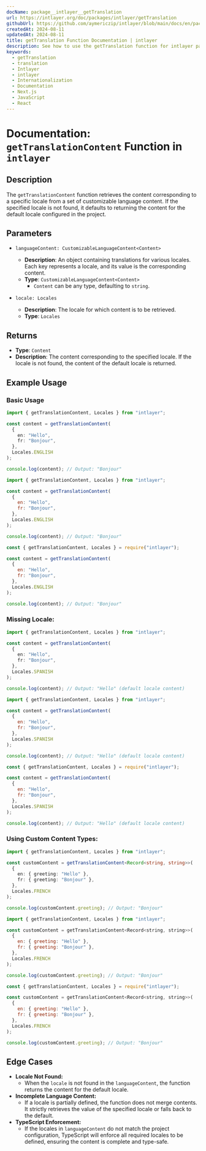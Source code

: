 ```yaml
---
docName: package__intlayer__getTranslation
url: https://intlayer.org/doc/packages/intlayer/getTranslation
githubUrl: https://github.com/aymericzip/intlayer/blob/main/docs/en/packages/intlayer/getTranslation.md
createdAt: 2024-08-11
updatedAt: 2024-08-11
title: getTranslation Function Documentation | intlayer
description: See how to use the getTranslation function for intlayer package
keywords:
  - getTranslation
  - translation
  - Intlayer
  - intlayer
  - Internationalization
  - Documentation
  - Next.js
  - JavaScript
  - React
---
```


# Documentation: `getTranslationContent` Function in `intlayer`

## Description

The `getTranslationContent` function retrieves the content corresponding to a specific locale from a set of customizable language content. If the specified locale is not found, it defaults to returning the content for the default locale configured in the project.

## Parameters

- `languageContent: CustomizableLanguageContent<Content>`

  - **Description**: An object containing translations for various locales. Each key represents a locale, and its value is the corresponding content.
  - **Type**: `CustomizableLanguageContent<Content>`
    - `Content` can be any type, defaulting to `string`.

- `locale: Locales`

  - **Description**: The locale for which content is to be retrieved.
  - **Type**: `Locales`

## Returns

- **Type**: `Content`
- **Description**: The content corresponding to the specified locale. If the locale is not found, the content of the default locale is returned.

## Example Usage

### Basic Usage

```typescript codeFormat="typescript"
import { getTranslationContent, Locales } from "intlayer";

const content = getTranslationContent(
  {
    en: "Hello",
    fr: "Bonjour",
  },
  Locales.ENGLISH
);

console.log(content); // Output: "Bonjour"
```

```javascript codeFormat="esm"
import { getTranslationContent, Locales } from "intlayer";

const content = getTranslationContent(
  {
    en: "Hello",
    fr: "Bonjour",
  },
  Locales.ENGLISH
);

console.log(content); // Output: "Bonjour"
```

```javascript codeFormat="commonjs"
const { getTranslationContent, Locales } = require("intlayer");

const content = getTranslationContent(
  {
    en: "Hello",
    fr: "Bonjour",
  },
  Locales.ENGLISH
);

console.log(content); // Output: "Bonjour"
```

### Missing Locale:

```typescript codeFormat="typescript"
import { getTranslationContent, Locales } from "intlayer";

const content = getTranslationContent(
  {
    en: "Hello",
    fr: "Bonjour",
  },
  Locales.SPANISH
);

console.log(content); // Output: "Hello" (default locale content)
```

```javascript codeFormat="esm"
import { getTranslationContent, Locales } from "intlayer";

const content = getTranslationContent(
  {
    en: "Hello",
    fr: "Bonjour",
  },
  Locales.SPANISH
);

console.log(content); // Output: "Hello" (default locale content)
```

```javascript codeFormat="commonjs"
const { getTranslationContent, Locales } = require("intlayer");

const content = getTranslationContent(
  {
    en: "Hello",
    fr: "Bonjour",
  },
  Locales.SPANISH
);

console.log(content); // Output: "Hello" (default locale content)
```

### Using Custom Content Types:

```typescript codeFormat="typescript"
import { getTranslationContent, Locales } from "intlayer";

const customContent = getTranslationContent<Record<string, string>>(
  {
    en: { greeting: "Hello" },
    fr: { greeting: "Bonjour" },
  },
  Locales.FRENCH
);

console.log(customContent.greeting); // Output: "Bonjour"
```

```javascript codeFormat="esm"
import { getTranslationContent, Locales } from "intlayer";

const customContent = getTranslationContent<Record<string, string>>(
  {
    en: { greeting: "Hello" },
    fr: { greeting: "Bonjour" },
  },
  Locales.FRENCH
);

console.log(customContent.greeting); // Output: "Bonjour"
```

```javascript codeFormat="commonjs"
const { getTranslationContent, Locales } = require("intlayer");

const customContent = getTranslationContent<Record<string, string>>(
  {
    en: { greeting: "Hello" },
    fr: { greeting: "Bonjour" },
  },
  Locales.FRENCH
);

console.log(customContent.greeting); // Output: "Bonjour"
```

## Edge Cases

- **Locale Not Found:**
  - When the `locale` is not found in the `languageContent`, the function returns the content for the default locale.
- **Incomplete Language Content:**
  - If a locale is partially defined, the function does not merge contents. It strictly retrieves the value of the specified locale or falls back to the default.
- **TypeScript Enforcement:**
  - If the locales in `languageContent` do not match the project configuration, TypeScript will enforce all required locales to be defined, ensuring the content is complete and type-safe.
